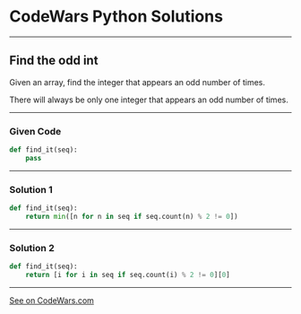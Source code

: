 # CodeWars Python Solutions

---

## Find the odd int

Given an array, find the integer that appears an odd number of times.

There will always be only one integer that appears an odd number of times.

---

### Given Code


```python
def find_it(seq):
    pass
```

---

### Solution 1


```python
def find_it(seq):
    return min([n for n in seq if seq.count(n) % 2 != 0])
```

---

### Solution 2


```python
def find_it(seq):
    return [i for i in seq if seq.count(i) % 2 != 0][0]
```


---



[See on CodeWars.com](https://www.codewars.com/kata/54da5a58ea159efa38000836)
